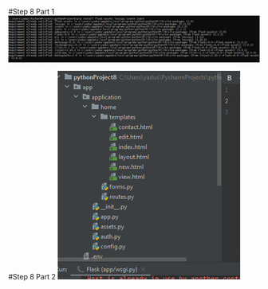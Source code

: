 #Step 8 Part 1
![Step 8 Part 1](screenshots/step8Part1.PNG)

#Step 8 Part 2
![Step 8 Part 2](screenshots/step8Part2.PNG)
